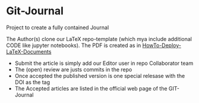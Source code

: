 # Git-Journal
Project to create a fully contained Journal 

The Author(s) clone our LaTeX repo-template (which mya include additional CODE like jupyter notebooks). The PDF is created as in [HowTo-Deploy-LaTeX-Documents](https://github.com/SimonWaldherr/HowTo-Deploy-LaTeX-Documents)

* Submit the article is simply add our Editor user in repo Collaborator team
* The (open) review are justs commits in the repo
* Once accepted the published version is one special relesase with the DOI as the tag
* The Accepted articles are listed in the official web page of the GIT-Journal

